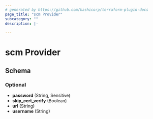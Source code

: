 ```yaml
---
# generated by https://github.com/hashicorp/terraform-plugin-docs
page_title: "scm Provider"
subcategory: ""
description: |-
  
---
```


# scm Provider





<!-- schema generated by tfplugindocs -->
## Schema

### Optional

- **password** (String, Sensitive)
- **skip_cert_verify** (Boolean)
- **url** (String)
- **username** (String)
